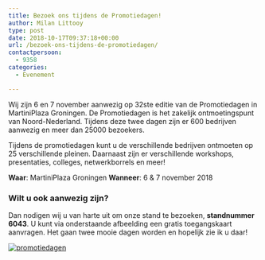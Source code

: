```yaml
---
title: Bezoek ons tijdens de Promotiedagen!
author: Milan Littooy
type: post
date: 2018-10-17T09:37:18+00:00
url: /bezoek-ons-tijdens-de-promotiedagen/
contactpersoon:
  - 9358
categories:
  - Evenement

---
```

Wij zijn 6 en 7 november aanwezig op 32ste editie van de Promotiedagen in MartiniPlaza Groningen. De Promotiedagen is het zakelijk ontmoetingspunt van Noord-Nederland. Tijdens deze twee dagen zijn er 600 bedrijven aanwezig en meer dan 25000 bezoekers. <!--more-->

Tijdens de promotiedagen kunt u de verschillende bedrijven ontmoeten op 25 verschillende pleinen. Daarnaast zijn er verschillende workshops, presentaties, colleges, netwerkborrels en meer!

**Waar**: MartiniPlaza Groningen
**Wanneer**: 6 & 7 november 2018

### Wilt u ook aanwezig zijn?
Dan nodigen wij u van harte uit om onze stand te bezoeken, **standnummer 6043**. U kunt via onderstaande afbeelding een gratis toegangskaart aanvragen. Het gaan twee mooie dagen worden en hopelijk zie ik u daar!

<a href="https://www.promotiedagen.nl/toegangskaart/callvoiptelefonie/" target="_blank"><img src="https://res.cloudinary.com/callvoip/image/upload/v1556647042/emailbanner1.png" alt="promotiedagen" /></a>